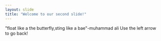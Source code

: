 ```yaml
---
layout: slide
title: "Welcome to our second slide!"
---
```

"float like a the butterfly,sting like a bae"-muhammad ali
Use the left arrow to go back!
